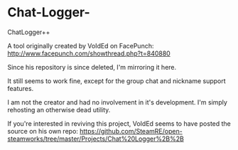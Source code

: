 # Chat-Logger-
ChatLogger++

A tool originally created by VoIdEd on FacePunch:
http://www.facepunch.com/showthread.php?t=840880

Since his repository is since deleted, I'm mirroring it here.

It still seems to work fine, except for the group chat and nickname support features.

I am not the creator and had no involvement in it's development. I'm simply rehosting an otherwise dead utility.

If you're interested in reviving this project, VoIdEd seems to have posted the source on his own repo:
https://github.com/SteamRE/open-steamworks/tree/master/Projects/Chat%20Logger%2B%2B
